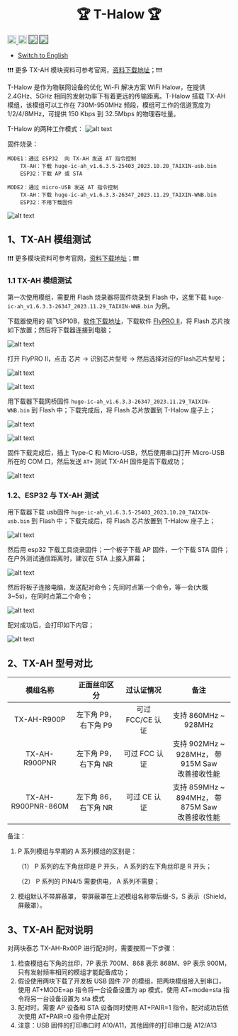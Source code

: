 
<h1 align = "center">🏆 T-Halow 🏆</h1>

<p> 
  <a href="https://platformio.org/"> <img src="./hardware/image/PlatformIO_badge.png" height="20px"> </a>
  <a href="https://www.arduino.cc/en/software"> <img src="./hardware/image/Arduino_badge.png" height="20px"></a>
  <a href=""> <img src="https://img.shields.io/badge/Liiygo-T_Halow-blue" height="20px"></a>
  <a href=""> <img src="https://img.shields.io/badge/language-c++-brightgreen" height="20px"></a>
</p>

* [Switch to English](./README.md)

❗❗❗ 更多 TX-AH 模块资料可参考官网，[资料下载地址](https://www.taixin-semi.com/Product?prouctSubClass=33)；❗❗❗

T-Halow 是作为物联网设备的优化 Wi-Fi 解决方案 WiFi Halow，在提供 2.4GHz、5GHz 相同的发射功率下有着更远的传输距离。T-Halow 搭载 TX-AH 模组，该模组可以工作在 730M-950MHz 频段，模组可工作的信道宽度为 1/2/4/8MHz，可提供 150 Kbps 到 32.5Mbps 的物理吞吐量。

T-Halow 的两种工作模式：
![alt text](hardware\image\image.png)

固件烧录：
~~~
MODE1：通过 ESP32  向 TX-AH 发送 AT 指令控制
    TX-AH：下载 huge-ic-ah_v1.6.3.5-25403_2023.10.20_TAIXIN-usb.bin
    ESP32：下载 AP 或 STA

MODE2：通过 micro-USB 发送 AT 指令控制
    TX-AH：下载 huge-ic-ah_v1.6.3.3-26347_2023.11.29_TAIXIN-WNB.bin
    ESP32：不用下载固件
~~~
![alt text](hardware\image\image-1.png)


## 1、TX-AH 模组测试

❗❗❗ 更多模块资料可参考官网，[资料下载地址](https://www.taixin-semi.com/Product?prouctSubClass=33)；❗❗❗

### 1.1 TX-AH 模组测试

第一次使用模组，需要用 Flash 烧录器将固件烧录到 Flash 中，这里下载 `huge-ic-ah_v1.6.3.3-26347_2023.11.29_TAIXIN-WNB.bin` 为例。

下载器使用的 硕飞SP10B，[软件下载地址](https://www.sflytech.com/Download/Software/)，下载软件 [FlyPRO Ⅱ](https://www.sflytech.com/html/3128973325.html)，将 Flash 芯片按如下放置；然后将下载器连接到电脑；

![alt text](hardware\image\image-2.png)


打开 FlyPRO Ⅱ，点击 芯片 -> 识别芯片型号 -> 然后选择对应的Flash芯片型号；

![alt text](hardware\image\image-3.png)

![alt text](hardware\image\image-4.png)

用下载器下载网桥固件 `huge-ic-ah_v1.6.3.3-26347_2023.11.29_TAIXIN-WNB.bin` 到 Flash 中；下载完成后，将 Flash 芯片放置到 T-Halow 座子上；

![alt text](hardware\image\image-5.png)

![alt text](hardware\image\image-6.png)

固件下载完成后，插上 Type-C 和 Micro-USB，然后使用串口打开 Micro-USB 所在的 COM 口，然后发送 `AT+` 测试 TX-AH 固件是否下载成功；

![alt text](hardware\image\image-7.png)

### 1.2、ESP32 与 TX-AH 测试
用下载器下载 usb固件 `huge-ic-ah_v1.6.3.5-25403_2023.10.20_TAIXIN-usb.bin` 到 Flash 中；下载完成后，将 Flash 芯片放置到 T-Halow 座子上；

![alt text](hardware\image\image-8.png)

然后用 esp32 下载工具烧录固件；一个板子下载 AP 固件，一个下载 STA 固件；在户外测试通信距离时，建议在 STA 上接入屏幕；

![alt text](hardware\image\image-9.png)

然后将板子连接电脑，发送配对命令；先同时点第一个命令，等一会(大概3~5s)，在同时点第二个命令；

![alt text](hardware\image\image-10.png)

配对成功后，会打印如下内容；

![alt text](hardware\image\image-11.png)


## 2、TX-AH 型号对比

|        模组名称        |     正面丝印区分     |    过认证情况     |                       备注                        |
| :----------------: | :------------: | :----------: | :---------------------------------------------: |
|    TX-AH-R900P     | 左下角 P9，右下角 P9  | 可过 FCC/CE 认证 |             支持 860MHz ~  <br>928MHz             |
|   TX-AH-R900PNR    | 左下角 P9， 右下角 NR |  可过 FCC 认证   | 支持 902MHz ~ <br>928MHz， 带 915M Saw  <br>改善接收性能 |
| TX-AH-R900PNR-860M | 左下角 86， 右下角 NR |   可过 CE 认证   | 支持 859MHz ~  <br>894MHz， 带 875M Saw  <br>改善接收性能 |

备注：
1. P 系列模组与早期的 A 系列模组的区别是：

    （1） P 系列的左下角丝印是 P 开头， A 系列的左下角丝印是 R 开头；

    （2） P 系列的 PIN4/5 需要供电， A 系列不需要；

2. 模组默认不带屏蔽罩， 带屏蔽罩在上述模组名称带后缀-S，S 表示（Shield，屏蔽罩）。

## 3、TX-AH 配对说明

对两块泰芯 TX-AH-Rx00P 进行配对时，需要按照一下步骤：

1. 检查模组右下角的丝印，7P 表示 700M、868 表示 868M、9P 表示 900M，只有发射频率相同的模组才能配备成功；
2. 假设使用两块下载了开发板 USB 固件 7P 的模组，把两块模组接入到串口，使用 AT+MODE=ap 指令将一台设备设置为 ap 模式，使用 AT+mode=sta 指令将另一台设备设置为 sta 模式
3. 配对时，需要 AP 设备和 STA 设备同时使用 AT+PAIR=1 指令，配对成功后依次使用 AT+PAIR=0 指令停止配对
4. 注意：USB 固件的打印串口时 A10/A11，其他固件的打印串口是 A12/A13


